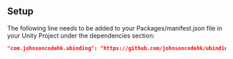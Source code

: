 ## Setup

The following line needs to be added to your Packages/manifest.json file in your Unity Project under the dependencies section:
```json
"com.johnsoncodehk.ubinding": "https://github.com/johnsoncodehk/ubinding.git"
```
